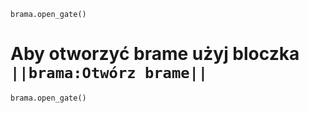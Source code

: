 ```blocks
brama.open_gate()
```
# Aby otworzyć brame użyj bloczka ``||brama:Otwórz brame||``
```blocks
brama.open_gate()
```

